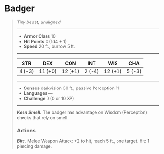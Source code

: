 # Badger
>*Tiny beast, unaligned*
>___
>- **Armor Class** 10
>- **Hit Points** 3 (1d4 + 1)
>- **Speed** 20 ft., burrow 5 ft.
>___
>|STR|DEX|CON|INT|WIS|CHA|
>|:---:|:---:|:---:|:---:|:---:|:---:|
>|4 (-3)|11 (+0)|12 (+1)|2 (-4)|12 (+1)|5 (-3)|
>___
>- **Senses** darkvision 30 ft., passive Perception 11
>- **Languages** —
>- **Challenge** 0 (0 or 10 XP)
>___
>***Keen Smell.*** The badger has advantage on Wisdom (Perception) checks that rely on smell.  
>
>### Actions
>***Bite.*** Melee Weapon Attack: +2 to hit, reach 5 ft., one target. Hit: 1 piercing damage.